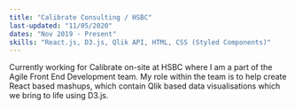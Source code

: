 ```yaml
---
title: "Calibrate Consulting / HSBC"
last-updated: "11/05/2020"
dates: "Nov 2019 - Present"
skills: "React.js, D3.js, Qlik API, HTML, CSS (Styled Components)"
---
```


Currently working for Calibrate on-site at HSBC where I am a 
part of the Agile Front End Development team. My role within 
the team is to help create React based mashups, which contain 
Qlik based data visualisations which we bring to life using D3.js.
